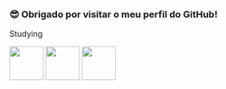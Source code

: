 ### 😎 Obrigado por visitar o meu perfil do GitHub!
Studying

<div>

<img src="https://www.vectorlogo.zone/logos/javascript/javascript-icon.svg" width="60">

<img src="https://www.vectorlogo.zone/logos/python/python-icon.svg" width="60">

<img src="https://www.vectorlogo.zone/logos/mysql/mysql-official.svg" width="60">

<h2>
</div>




</a>

<p></p>



 





<p align="center">












</h4>
